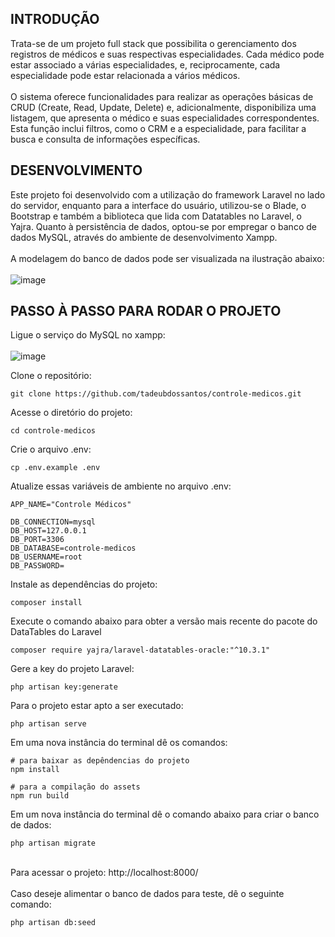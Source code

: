 ## INTRODUÇÃO
Trata-se de um projeto full stack que possibilita o gerenciamento dos registros de médicos e suas respectivas especialidades. Cada médico pode estar associado a várias especialidades, e, reciprocamente, cada especialidade pode estar relacionada a vários médicos. 
<br/><br/>
O sistema oferece funcionalidades para realizar as operações básicas de CRUD (Create, Read, Update, Delete) e, adicionalmente, disponibiliza uma listagem, que apresenta o médico e suas especialidades correspondentes. Esta função inclui filtros, como o CRM e a especialidade, para facilitar a busca e consulta de informações específicas.

## DESENVOLVIMENTO
Este projeto foi desenvolvido com a utilização do framework Laravel no lado do servidor, enquanto para a interface do usuário, utilizou-se o Blade, o Bootstrap e também a biblioteca que lida com Datatables no Laravel, o Yajra. Quanto à persistência de dados, optou-se por empregar o banco de dados MySQL, através do ambiente de desenvolvimento Xampp.
<br/><br/>
A modelagem do banco de dados pode ser visualizada na ilustração abaixo: <br/><br/>
![image](https://github.com/tadeubdossantos/controle-medicos/assets/86169857/382a08e2-f127-4ea3-84c8-98d7f2c2e06b)

## PASSO À PASSO PARA RODAR O PROJETO

Ligue o serviço do MySQL no xampp: <br/><br/>
![image](https://github.com/tadeubdossantos/controle-medicos/assets/86169857/fc752c74-ae72-473c-acca-852f8df5e53d)

Clone o repositório:
```
git clone https://github.com/tadeubdossantos/controle-medicos.git
```
Acesse o diretório do projeto:
```
cd controle-medicos
```
Crie o arquivo .env:
```
cp .env.example .env
```
Atualize essas variáveis de ambiente no arquivo .env:
```
APP_NAME="Controle Médicos"

DB_CONNECTION=mysql
DB_HOST=127.0.0.1
DB_PORT=3306
DB_DATABASE=controle-medicos
DB_USERNAME=root
DB_PASSWORD=
```
Instale as dependências do projeto:
```
composer install
```
Execute o comando abaixo para obter a versão mais recente do pacote do DataTables do Laravel
```
composer require yajra/laravel-datatables-oracle:"^10.3.1"
```
Gere a key do projeto Laravel:
```
php artisan key:generate
```
Para o projeto estar apto a ser executado:
```
php artisan serve
```
Em uma nova instância do terminal dê os comandos:
```
# para baixar as depêndencias do projeto
npm install 

# para a compilação do assets
npm run build
```
Em um nova instância do terminal dê o comando abaixo para criar o banco de dados:
```
php artisan migrate
```
<br/>
Para acessar o projeto: http://localhost:8000/
<br/>
<br/>
Caso deseje alimentar o banco de dados para teste, dê o seguinte comando:

```
php artisan db:seed
```
<br/>

